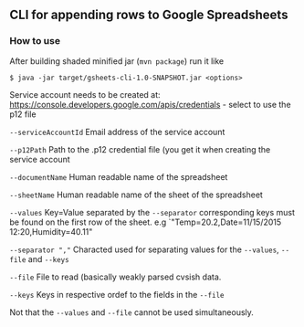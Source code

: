 ## CLI for appending rows to Google Spreadsheets

### How to use

After building shaded minified jar (`mvn package`) run it like
```shell
$ java -jar target/gsheets-cli-1.0-SNAPSHOT.jar <options>
```

Service account needs to be created at: https://console.developers.google.com/apis/credentials - select to use the p12 file

`--serviceAccountId`
Email address of the service account

`--p12Path`
Path to the .p12 credential file (you get it when creating the service
account

`--documentName`
Human readable name of the spreadsheet

`--sheetName`
Human readable name of the sheet of the spreadsheet

`--values`
Key=Value separated by the `--separator`  corresponding keys must be
found on the first row of the sheet.
e.g `"Temp=20.2,Date=11/15/2015 12:20,Humidity=40.11"

`--separator ","`
Characted used for separating values for the `--values`, `--file` and `--keys`

`--file`
File to read (basically weakly parsed cvsish data.

`--keys`
Keys in respective ordef to the fields in the `--file`

Not that the `--values` and `--file` cannot be used simultaneously.
